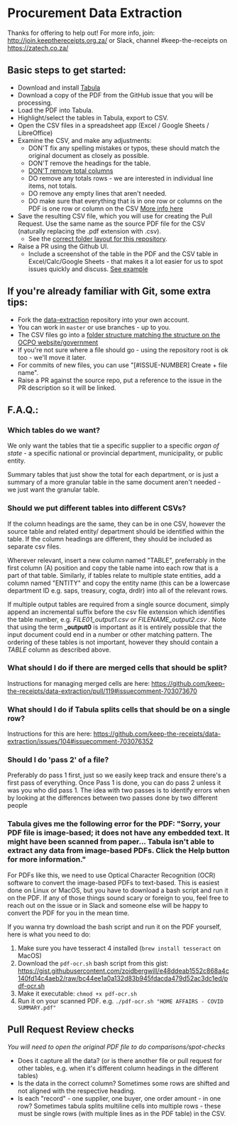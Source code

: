# Procurement Data Extraction

Thanks for offering to help out!
For more info, join: http://join.keepthereceipts.org.za/
or Slack, channel #keep-the-receipts on https://zatech.co.za/

## Basic steps to get started:
- Download and install [Tabula](https://tabula.technology/)
- Download a copy of the PDF from the GitHub issue that you will be processing.
- Load the PDF into Tabula.
- Highlight/select the tables in Tabula, export to CSV.
- Open the CSV files in a spreadsheet app (Excel / Google Sheets / LibreOffice)
- Examine the CSV, and make any adjustments:
  - DON'T fix any spelling mistakes or typos, these should match the original document as closely as possible.
  - DON'T remove the headings for the table.
  - [DON'T remove total columns](https://github.com/keep-the-receipts/data-extraction/issues/11#issuecomment-711157413)
  - DO remove any totals rows - we are interested in individual line items, not totals.
  - DO remove any empty lines that aren't needed.
  - DO make sure that everything that is in one row or columns on the PDF is one row or column on the CSV [More info here](https://github.com/keep-the-receipts/data-extraction/issues/104#issuecomment-703076609)
- Save the resulting CSV file, which you will use for creating the Pull Request. Use the same name as the source PDF file for the CSV (naturally replacing the .pdf extension with .csv).
  - See the [correct folder layout for this repository](https://github.com/keep-the-receipts/project-docs/wiki/Data-models-and-standards#file-locations).
- Raise a PR using the Github UI.
  - Include a screenshot of the table in the PDF and the CSV table in Excel/Calc/Google Sheets - that makes it a lot easier for us to spot issues quickly and discuss. [See example](https://github.com/keep-the-receipts/data-extraction/pull/127)

## If you're already familiar with Git, some extra tips:
- Fork the [data-extraction](https://github.com/keep-the-receipts/data-extraction) repository into your own account.
- You can work in `master` or use branches - up to you.
- The CSV files go into a [folder structure matching the structure on the  OCPO website/government](https://github.com/keep-the-receipts/project-docs/wiki/Data-models-and-standards#file-locations)
- If you're not sure where a file should go - using the repository root is ok too - we'll move it later.
- For commits of new files, you can use "[#ISSUE-NUMBER] Create + file name".
- Raise a PR against the source repo, put a reference to the issue in the PR description so it will be linked.


## F.A.Q.:

### Which tables do we want?

We only want the tables that tie a specific supplier to a specific _organ of state_ - a specific national or provincial department, municipality, or public entity.

Summary tables that just show the total for each department, or is just a summary of a more granular table in the same document aren't needed - we just want the granular table.

### Should we put different tables into different CSVs?

If the column headings are the same, they can be in one CSV, however the source table and related entity/ department should be identified within the table. If the column headings are different, they should be included as separate csv files. 

Wherever relevant, insert a new column named "TABLE", preferrably in the first column (A) position and copy the table name into each row that is a part of that table. Similarly, if tables relate to multiple state entities, add a column named "ENTITY" and copy the entity name (this can be a lowercase department ID e.g. saps, treasury, cogta, drdlr) into all of the relevant rows.

If multiple output tables are required from a single source document, simply append an incremental suffix before the csv file extension which identifies the table number, e.g. *FILE01_output1.csv* or *FILENAME_output2.csv* . Note that using the term **_output0** is important as it is entirely possible that the input document could end in a number or other matching pattern. The ordering of these tables is not important, however they should contain a *TABLE* column as described above.

### What should I do if there are merged cells that should be split?

Instructions for managing merged cells are here: https://github.com/keep-the-receipts/data-extraction/pull/119#issuecomment-703073670

### What should I do if Tabula splits cells that should be on a single row?
Instructions for this are here: https://github.com/keep-the-receipts/data-extraction/issues/104#issuecomment-703076352

### Should I do 'pass 2' of a file?

Preferably do pass 1 first, just so we easily keep track and ensure there's a first pass of everything.
Once Pass 1 is done, you can do pass 2 unless it was you who did pass 1.
The idea with two passes is to identify errors when by looking at the differences between two passes done by two different people

### Tabula gives me the following error for the PDF: "Sorry, your PDF file is image-based; it does not have any embedded text. It might have been scanned from paper... Tabula isn't able to extract any data from image-based PDFs. Click the Help button for more information."

For PDFs like this, we need to use Optical Character Recognition (OCR) software to convert the image-based PDFs to text-based. This is easiest done on Linux or MacOS, but you have to download a bash script and run it on the PDF. If any of those things sound scary or foreign to you, feel free to reach out on the issue or in Slack and someone else will be happy to convert the PDF for you in the mean time.

If you wanna try download the bash script and run it on the PDF yourself, here is what you need to do:

1. Make sure you have tesseract 4 installed (`brew install tesseract` on MacOS)
1. Download the `pdf-ocr.sh` bash script from this gist: https://gist.githubusercontent.com/zoidbergwill/e48ddeab1552c868a4c140fd14c4aeb2/raw/bc44ee1a0a132d83b945fdacda479d52ac3dc1ed/pdf-ocr.sh
1. Make it executable:
  `chmod +x pdf-ocr.sh`
1. Run it on your scanned PDF.
  e.g. `./pdf-ocr.sh "HOME AFFAIRS - COVID SUMMARY.pdf"`

## Pull Request Review checks

_You will need to open the original PDF file to do comparisons/spot-checks_

- Does it capture all the data? (or is there another file or pull request for other tables, e.g. when it's different column headings in the different tables)
- Is the data in the correct column? Sometimes some rows are shifted and not aligned with the respective heading.
- Is each "record" - one supplier, one buyer, one order amount - in one row? Sometimes tabula splits multiline cells into multiple rows - these must be single rows (with multiple lines as in the PDF table) in the CSV.
